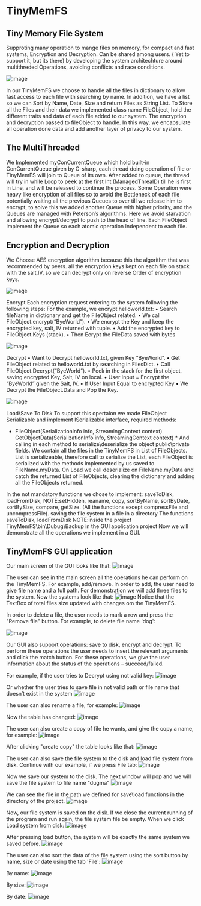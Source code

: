 # TinyMemFS

## Tiny Memory File System
Supproting many operation to mange files on memory, for compact and fast systems, Encryption and Decryption.
Can be shared among users. ( Yet to support it, but its there) by developing the system architechture around multithreded
Operations, avoiding conflicts and race conditions.

![image](https://user-images.githubusercontent.com/62882347/209450436-55c8e8e2-ff03-42ef-a4ec-2cc240197e6a.png)

In our TinyMemFS we choose to handle all the files in dictionary to allow fast access to each file with searching by name. 
In addition, we have a list so we can Sort by Name, Date, Size and return Files as String List.
To Store all the Files and their data we implemented class name FileObject, hold the different traits and data of each file added to our system. 
The encryption and decryption passed to fileObject to handle. In this way, we encapsulate all operation done data and add another layer of privacy to our system.

## The MultiThreaded
We Implemented myConCurrentQueue which hold built-in ConCurrentQueue given by C-sharp, each thread doing operation of file or TinyMemFS will join to Queue of its own. 
After added to queue, the thread will try in while Loop to peek at the first Int (ManagedThreaID) till he is first in Line, and will be released to continue the process. Some Operation were heavy like encryption of all files so to avoid the Bottleneck of each file potentially waiting all the previous Queues to over till we release him to encrypt, to solve this we added another Queue with higher priority, and the Queues are managed with Peterson’s algorithms. Here we avoid starvation and allowing encrypt/decrypt to push to the head of line. 
Each FileObject Implement the Queue so each atomic operation Independent to each file.

## Encryption and Decryption
We Choose AES encryption algorithm because this the algorithm that was recommended by peers. 
all the encryption keys kept on each file on stack with the salt,IV, so we can decrypt only on reverse Order of encryption keys.

![image](https://user-images.githubusercontent.com/62882347/209450722-bdb31ea3-f42b-49b9-ad15-8fcdb174e9ef.png)

Encrypt
Each encryption request entering to the system following the following steps: For the example, we encrypt helloworld.txt:
• Search fileName in dictionary and get the FileObject related.
• We call FileObject.encrypt(“ByeWorld”).
• We encrypt the Key and keep the encrypted key, salt, IV returned with tuple.
• Add the encrypted key to FileObject.Keys (stack).
• Then Ecrypt the FileData saved with bytes

![image](https://user-images.githubusercontent.com/62882347/209450732-db62c226-1c91-4762-9e52-dbaea442e1a8.png)

Decrypt
• Want to Decrypt helloworld.txt, given Key “ByeWorld”.
• Get FileObject related to helloworld.txt by searching in FilesDict.
• Call FileObject.Decrypt(“ByeWorld”).
• Peek in the stack for the first object, saving encrypted Key, Salt, IV on local.
• User Input = Encrypt the “ByeWorld” given the Salt, IV.
• If User Input Equal to encrypted Key
• We Decrypt the FileObject.Data and Pop the Key.

![image](https://user-images.githubusercontent.com/62882347/209450737-ace7e210-d87f-4975-b3bf-44bc9f319dd1.png)

Load\Save To Disk
To support this opertaion we made FileObject Serializable and implement
ISerializable interface, required methods:
* FileObject(SerializationInfo info, StreamingContext context)
GetObjectData(SerializationInfo info, StreamingContext context) *
And calling in each method to serialize\deserialize the object public\private fields. We contain all the files in the TinyMemFS in List of FileObjects.
List is serializeable, therefore call to serialize the List, each FileObject is serialized with the methods implemented by us saved to FileName.myData.
On Load we call deserialize on FileName.myData and catch the returned List of FileObjects, clearing the dictionary and adding all the FileObjects returned.

In the not mandatory functions we chose to implement: saveToDisk, loadFromDisk, NOTE:setHidden, reaname, copy, sortByName, sortByDate, sortBySize, compare, getSize. (All the functions except compressFile and uncompressFile). saving the file system in a file in a directory The functions saveToDisk, loadFromDisk NOTE:inside the project TinyMemFS\bin\Dubug\Backup in the GUI application project
Now we will demonstrate all the operations we implement in a GUI.

## TinyMemFS GUI application
Our main screen of the GUI looks like that:
![image](https://user-images.githubusercontent.com/62882347/209450571-4f568d90-4c37-497f-ad00-53328c66e864.png)

The user can see in the main screen all the operations he can perform on the TinyMemFS. For example, add/remove. 
In order to add, the user need to give file name and a full path. For demonstration we will add three files to the system.
Now the systems look like that:
![image](https://user-images.githubusercontent.com/62882347/209450583-4fb8bfbf-0e10-42af-962d-0b8540a072f5.png)
Notice that the TextBox of total files size updated with changes om the TinyMemFS.

In order to delete a file, the user needs to mark a row and press the "Remove file" button. For example, to delete file name 'dog':

![image](https://user-images.githubusercontent.com/62882347/209450592-def89f3c-d090-4cf1-b4bc-64633583c24f.png)

Our GUI also support operations: save to disk, encrypt and decrypt. 
To perform these operations the user needs to insert the relevant arguments and click the match button. 
For these operations, we give the user information about the status of the operations – succeed/failed.

For example, if the user tries to Decrypt using not valid key:
![image](https://user-images.githubusercontent.com/62882347/209450611-e3bdcca3-7f0a-40af-b64f-7523667f9279.png)

Or whether the user tries to save file in not valid path or file name that doesn’t exist in the system
![image](https://user-images.githubusercontent.com/62882347/209450628-dfb1bbc7-4fcc-4ab0-aa13-846f0a292e34.png)

The user can also rename a file, for example:
![image](https://user-images.githubusercontent.com/62882347/209450632-22ccb8e5-7933-4d39-b4bb-0b09092faeed.png)

Now the table has changed:
![image](https://user-images.githubusercontent.com/62882347/209450634-8dab50d5-ba3a-41d0-9641-08da7ca21638.png)

The user can also create a copy of file he wants, and give the copy a name, for example:
![image](https://user-images.githubusercontent.com/62882347/209450637-74f56c66-6cba-4b30-a281-fb8498cb4bae.png)

After clicking "create copy" the table looks like that:
![image](https://user-images.githubusercontent.com/62882347/209450640-05ef82ac-dd96-411e-9e4f-ab62e122f0b8.png)

The user can also save the file system to the disk and load file system from disk. Continue with our example, if we press File tab:
![image](https://user-images.githubusercontent.com/62882347/209450642-313954a1-91c5-4904-acab-7f805b3bfe79.png)

Now we save our system to the disk. The next window will pop and we will save the file system to file name "dugma"
![image](https://user-images.githubusercontent.com/62882347/209450648-ab8bc4c3-1779-4723-af6e-c483b873cb0a.png)

We can see the file in the path we defined for save\load functions in the directory of the project.
![image](https://user-images.githubusercontent.com/62882347/209450653-726d2c96-40c9-4252-bdbb-4481b98143b4.png)

Now, our file system is saved on the disk. 
If we close the current running of the program and run again, the file system file be empty.
When we click Load system from disk:
![image](https://user-images.githubusercontent.com/62882347/209450658-edd63924-20ba-4284-8c33-8c021816df05.png)

After pressing load button, the system will be exactly the same system we saved before.
![image](https://user-images.githubusercontent.com/62882347/209450669-2695fb6c-53b1-458b-b284-19268100c9b0.png)

The user can also sort the data of the file system using the sort button by name, size or date using the tab 'File':
![image](https://user-images.githubusercontent.com/62882347/209450676-8e7cf8ec-540a-4e42-b940-539efa2dd8ba.png)

By name:
![image](https://user-images.githubusercontent.com/62882347/209450684-b83c4c3c-7f5b-49af-b36f-872a21b29703.png)

By size:
![image](https://user-images.githubusercontent.com/62882347/209450691-aa12cda6-79b8-4936-a531-370708f01864.png)

By date:
![image](https://user-images.githubusercontent.com/62882347/209450695-816934d4-a716-4250-ba25-070233f4b310.png)



